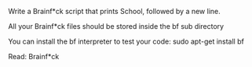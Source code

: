 Write a Brainf*ck script that prints School, followed by a new line.



All your Brainf*ck files should be stored inside the bf sub directory

You can install the bf interpreter to test your code: sudo apt-get install bf

Read: Brainf*ck
